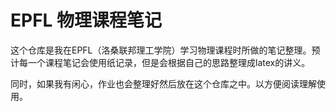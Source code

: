# EPFL 物理课程笔记

这个仓库是我在EPFL（洛桑联邦理工学院）学习物理课程时所做的笔记整理。预计每一个课程笔记会使用纸记录，但是会根据自己的思路整理成latex的讲义。

同时，如果我有闲心，作业也会整理好然后放在这个仓库之中。以方便阅读理解使用。
